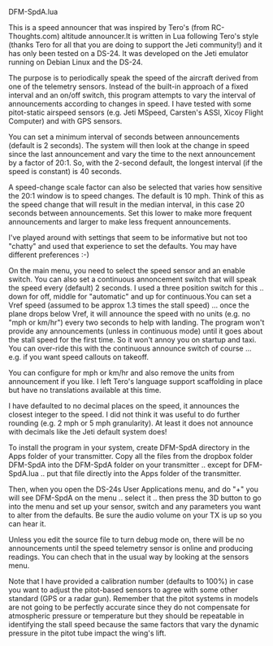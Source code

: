 DFM-SpdA.lua

This is a speed announcer that was inspired by Tero's (from RC-Thoughts.com) altitude announcer.It is
written in Lua following Tero's style (thanks Tero for all that you are doing to support the Jeti
community!) and it has only been tested on a DS-24. It was developed on the Jeti emulator running on
Debian Linux and the DS-24. 

The purpose is to periodically speak the speed of the aircraft derived from one of the telemetry
sensors. Instead of the built-in approach of a fixed interval and an on/off switch, this program
attempts to vary the interval of announcements according to changes in speed. I have tested with some
pitot-static airspeed sensors (e.g. Jeti MSpeed, Carsten's ASSI, Xicoy Flight Computer) and with GPS
sensors.

You can set a minimum interval of seconds between announcements (default is 2 seconds). The system will
then look at the change in speed since the last announcement and vary the time to the next announcement
by a factor of 20:1. So, with the 2-second default, the longest interval (if the speed is constant) is
40 seconds.

A speed-change scale factor can also be selected that varies how sensitive the 20:1 window is to speed
changes. The default is 10 mph. Think of this as the speed change that will result in the median interval,
in this case 20 seconds between announcements. Set this lower to make more frequent announcements and
larger to make less frequent announcements.

I've played around with settings that seem to be informative but not too "chatty" and used that
experience to set the defaults. You may have different preferences :-)

On the main menu, you need to select the speed sensor and an enable switch. You can also set
a continuous annoncement switch that will speak the speed every (default) 2 seconds. I used a three
position switch for this .. down for off, middle for "automatic" and up for continuous.You can set a
Vref speed (assumed to be approx 1.3 times the stall speed) ... once the plane drops below Vref, it
will announce the speed with no units (e.g. no "mph or km/hr") every two seconds to help with landing.
The program won't provide any announcements (unless in continuous mode) until it goes about the stall
speed for the first time. So it won't annoy you on startup and taxi. You can over-ride this with the
continuous announce switch of course ... e.g. if you want speed callouts on takeoff.

You can configure for mph or km/hr and also remove the units from announcement if you like. I left Tero's
language support scaffolding in place but have no translations available at this time.

I have defaulted to no decimal places on the speed, it announces the closest integer to the speed. I did
not think it was useful to do further rounding (e.g. 2 mph or 5 mph granularity). At least it does not
announce with decimals like the Jeti default system does!

To install the program in your system, create DFM-SpdA directory in the Apps folder of your transmitter.
Copy all the files from the dropbox folder DFM-SpdA into the DFM-SpdA folder on your transmitter .. except for DFM-SpdA.lua .. put that file directly into the Apps folder of the transmitter.

Then, when you open the DS-24s User Applications menu, and do "+" you will see DFM-SpdA on the menu ..
select it .. then press the 3D button to go into the menu and set up your sensor, switch and any parameters
you want to alter from the defaults. Be sure the audio volume on your TX is up so you can hear it.

Unless you edit the source file to turn debug mode on, there will be no announcements until the speed telemetry
sensor is online and producing readings. You can chech that in the usual way by looking at the sensors menu.

Note that I have provided a calibration number (defaults to 100%) in case you want to adjust the pitot-based
sensors to agree with some other standard (GPS or a radar gun). Remember that the pitot systems in models are
not going to be perfectly accurate since they do not compensate for atmospheric pressure or temperature but
they should be repeatable in identifying the stall speed because the same factors that vary the dynamic
pressure in the pitot tube impact the wing's lift.



